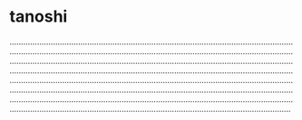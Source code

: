 # tanoshi

...............................................................................................................................................................................................................................................................................................................................................................................................................................................................................................................................................................................................................................................................................................................................................................................................................................................................................................................................................................................................................................